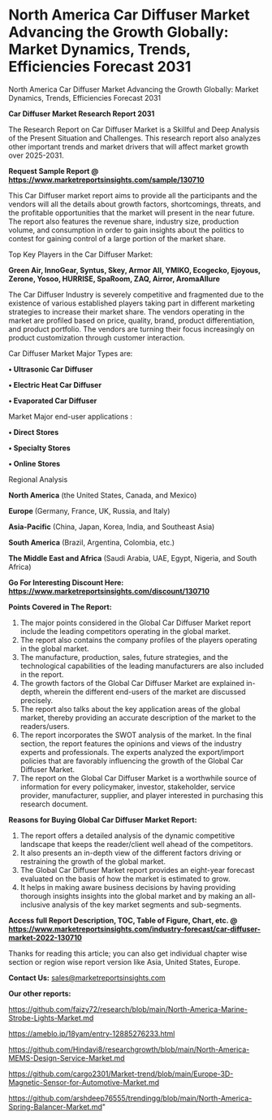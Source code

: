 # North America Car Diffuser Market Advancing the Growth Globally: Market Dynamics, Trends, Efficiencies Forecast 2031
North America Car Diffuser Market Advancing the Growth Globally: Market Dynamics, Trends, Efficiencies Forecast 2031

<strong>Car Diffuser Market Research Report 2031</strong>

The Research Report on Car Diffuser Market is a Skillful and Deep Analysis of the Present Situation and Challenges. This research report also analyzes other important trends and market drivers that will affect market growth over 2025-2031.

<strong>Request Sample Report @ <a href=https://www.marketreportsinsights.com/sample/130710>https://www.marketreportsinsights.com/sample/130710</a></strong>

This Car Diffuser market report aims to provide all the participants and the vendors will all the details about growth factors, shortcomings, threats, and the profitable opportunities that the market will present in the near future. The report also features the revenue share, industry size, production volume, and consumption in order to gain insights about the politics to contest for gaining control of a large portion of the market share.

Top Key Players in the Car Diffuser Market:

<strong>Green Air, InnoGear, Syntus, Skey, Armor All, YMIKO, Ecogecko, Ejoyous, Zerone, Yosoo, HURRISE, SpaRoom, ZAQ, Airror, AromaAllure</strong>

The Car Diffuser Industry is severely competitive and fragmented due to the existence of various established players taking part in different marketing strategies to increase their market share. The vendors operating in the market are profiled based on price, quality, brand, product differentiation, and product portfolio. The vendors are turning their focus increasingly on product customization through customer interaction.

Car Diffuser Market Major Types are:

<strong>• Ultrasonic Car Diffuser

• Electric Heat Car Diffuser

• Evaporated Car Diffuser</strong>

Market Major end-user applications :

<strong>• Direct Stores

• Specialty Stores

• Online Stores</strong>

Regional Analysis

</u><strong><b>North America</b></strong> (the United States, Canada, and Mexico)

<strong><b>Europe </b></strong>(Germany, France, UK, Russia, and Italy)

<strong><b>Asia-Pacific</b></strong> (China, Japan, Korea, India, and Southeast Asia)

<strong><b>South America</b></strong> (Brazil, Argentina, Colombia, etc.)

<strong><b>The Middle East and Africa</b></strong> (Saudi Arabia, UAE, Egypt, Nigeria, and South Africa)

<strong>Go For Interesting Discount Here: <a href=https://www.marketreportsinsights.com/discount/130710>https://www.marketreportsinsights.com/discount/130710</a></strong>

<strong>Points Covered in The Report:</strong>
<ol>
  <li>The major points considered in the Global Car Diffuser Market report include the leading competitors operating in the global market.</li>
  <li>The report also contains the company profiles of the players operating in the global market.</li>
  <li>The manufacture, production, sales, future strategies, and the technological capabilities of the leading manufacturers are also included in the report.</li>
  <li>The growth factors of the Global Car Diffuser Market are explained in-depth, wherein the different end-users of the market are discussed precisely.</li>
  <li>The report also talks about the key application areas of the global market, thereby providing an accurate description of the market to the readers/users.</li>
  <li>The report incorporates the SWOT analysis of the market. In the final section, the report features the opinions and views of the industry experts and professionals. The experts analyzed the export/import policies that are favorably influencing the growth of the Global Car Diffuser Market.</li>
  <li>The report on the Global Car Diffuser Market is a worthwhile source of information for every policymaker, investor, stakeholder, service provider, manufacturer, supplier, and player interested in purchasing this research document.</li>
</ol>
<strong>Reasons for Buying Global Car Diffuser Market Report:</strong>

<ol>
  <li>The report offers a detailed analysis of the dynamic competitive landscape that keeps the reader/client well ahead of the competitors.</li>
  <li>It also presents an in-depth view of the different factors driving or restraining the growth of the global market.</li>
  <li>The Global Car Diffuser Market report provides an eight-year forecast evaluated on the basis of how the market is estimated to grow.</li>
  <li>It helps in making aware business decisions by having providing thorough insights insights into the global market and by making an all-inclusive analysis of the key market segments and sub-segments.</li>
</ol>
<strong>Access full Report Description, TOC, Table of Figure, Chart, etc. @ <a href=https://www.marketreportsinsights.com/industry-forecast/car-diffuser-market-2022-130710>https://www.marketreportsinsights.com/industry-forecast/car-diffuser-market-2022-130710</a></strong>


Thanks for reading this article; you can also get individual chapter wise section or region wise report version like Asia, United States, Europe.

<strong>Contact Us:</strong>
sales@marketreportsinsights.com

<strong>Our other reports:</strong>

<a href=https://github.com/faizy72/research/blob/main/North-America-Marine-Strobe-Lights-Market.md>https://github.com/faizy72/research/blob/main/North-America-Marine-Strobe-Lights-Market.md</a>

<a href=https://ameblo.jp/18yam/entry-12885276233.html>https://ameblo.jp/18yam/entry-12885276233.html</a>

<a href=https://github.com/Hindavi8/researchgrowth/blob/main/North-America-MEMS-Design-Service-Market.md>https://github.com/Hindavi8/researchgrowth/blob/main/North-America-MEMS-Design-Service-Market.md</a>

<a href=https://github.com/cargo2301/Market-trend/blob/main/Europe-3D-Magnetic-Sensor-for-Automotive-Market.md>https://github.com/cargo2301/Market-trend/blob/main/Europe-3D-Magnetic-Sensor-for-Automotive-Market.md</a>

<a href=https://github.com/arshdeep76555/trendingg/blob/main/North-America-Spring-Balancer-Market.md>https://github.com/arshdeep76555/trendingg/blob/main/North-America-Spring-Balancer-Market.md</a>"
